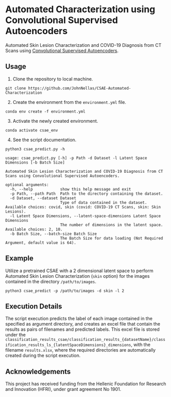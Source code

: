 # Automated Characterization using Convolutional Supervised Autoencoders
Automated Skin Lesion Characterization and COVID-19 Diagnosis from CT Scans using [Convolutional Supervised Autoencoders](https://arxiv.org/abs/2208.12152).

## Usage

1. Clone the repository to local machine.
```
git clone https://github.com/JohnNellas/CSAE-Automated-Characterization
```
2. Create the environment from the ```environment.yml``` file.
```
conda env create -f environment.yml
```
3. Activate the newly created environment.
```
conda activate csae_env
```
4. See the script documentation.
```
python3 csae_predict.py -h

usage: csae_predict.py [-h] -p Path -d Dataset -l Latent Space Dimensions [-b Batch Size]

Automated Skin Lesion Characterization and COVID-19 Diagnosis from CT Scans using Convolutional Supervised Autoencoders.

optional arguments:
  -h, --help            show this help message and exit
  -p Path, --path Path  Path to the directory containing the dataset.
  -d Dataset, --dataset Dataset
                        Type of data contained in the dataset. Available choices: covid, skin (covid: COVID-19 CT Scans, skin: Skin Lesions).
  -l Latent Space Dimensions, --latent-space-dimensions Latent Space Dimensions
                        The number of dimensions in the latent space. Available choices: 2, 10.
  -b Batch Size, --batch-size Batch Size
                        The Batch Size for data loading (Not Required Argument, default value is 64).
```

## Example
Utilize a pretrained CSAE with a 2 dimensional latent space to perform Automated Skin Lesion Characterization (```skin``` option) for the images contained in the directory ```/path/to/images```.

```
python3 csae_predict -p /path/to/images -d skin -l 2
```

## Execution Details

The script execution predicts the label of each image contained in the specified as argument directory, and creates an excel file that contain the results as pairs of filenames and predicted labels. This excel file is stored under the ```classification_results_csae/classification_results_{datasetName}/classification_results_ls_{latentSpaceDimensions}_dimensions```, with the filename ```results.xlsx```, where the required directories are automatically created during the script execution.

## Acknowledgements
This project has received funding from the Hellenic Foundation for Research and Innovation (HFRI), under grant agreement No 1901.


